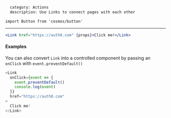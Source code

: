 ```meta
  category: Actions
  description: Use Links to connect pages with each other
```

`import Button from 'cosmos/button'`

---

```jsx
<Link href="https://auth0.com" {props}>Click me!</Link>
```

#### Examples

You can also convert `Link` into a controlled component by passing an `onClick` with `event.preventDefault()`

```js
<Link
  onClick={event => {
    event.preventDefault()
    console.log(event)
  }}
  href="https://auth0.com"
>
  Click me!
</Link>
```
